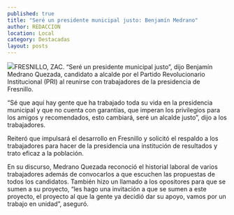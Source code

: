 ```yaml
---
published: true
title: "Seré un presidente municipal justo: Benjamín Medrano"
author: REDACCION
location: Local
category: Destacadas
layout: posts
---
```


![](http://i.imgur.com/MbUynPzm.jpg)FRESNILLO, ZAC. “Seré un presidente municipal justo”, dijo Benjamín Medrano Quezada, candidato a alcalde por el Partido Revolucionario Institucional (PRI) al reunirse con trabajadores de la presidencia de Fresnillo.

“Sé que aquí hay gente que ha trabajado toda su vida en la presidencia municipal y que no cuenta con garantías, que imperan los privilegios para los amigos y recomendados, esto cambiará, seré un alcalde justo”, dijo a los trabajadores.

Reiteró que impulsará el desarrollo en Fresnillo y solicitó el respaldo a los trabajadores para hacer de la presidencia una institución de resultados y trato eficaz a la población.

En su discurso, Medrano Quezada reconoció el historial laboral de varios trabajadores además de convocarlos a que escuchen las propuestas de todos los candidatos. También hizo un llamado a los opositores para que se sumen a su proyecto, “les hago una invitación a que se sumen a este proyecto, el proyecto al que la gente ya decidió dar su apoyo, vamos por un trabajo en unidad”, aseguró.
